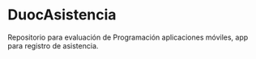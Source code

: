 # DuocAsistencia
Repositorio para evaluación de Programación aplicaciones móviles, app para registro de asistencia.
